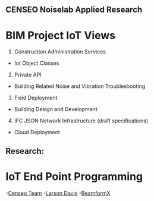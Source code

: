 ## CENSEO Noiselab Applied Research
# BIM Project IoT Views
1. Construction Administration Services
- Iot Object Classes 
2. Private API 
- Building Related Noise and Vibration Troubleshooting
3. Field Deployment
- Building Design and Development 
4. IFC JSON Network Infrastructure (draft specifications)
- Cloud Deployment

## Research:
# IoT End Point Programming
-[Censeo Team](https://www.censeo.design)
-[Larson Davis](http://www.larsondavis.com/Products/NoiseMonitoringSystems)
-[BeamformX](https://www.optinav.com/beamformx-aeroacoustic-detector)


